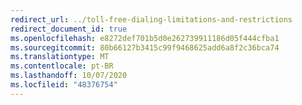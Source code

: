 ```yaml
---
redirect_url: ../toll-free-dialing-limitations-and-restrictions
redirect_document_id: true
ms.openlocfilehash: e8272def701b5d0e262739911186d05f444cfba1
ms.sourcegitcommit: 80b66127b3415c99f9468625add6a8f2c36bca74
ms.translationtype: MT
ms.contentlocale: pt-BR
ms.lasthandoff: 10/07/2020
ms.locfileid: "48376754"
---
```

